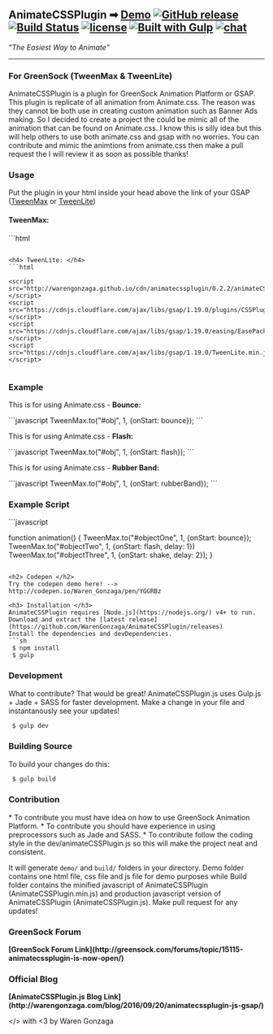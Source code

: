 ## AnimateCSSPlugin ➡ [Demo](http://warengonzaga.github.io/sites/animatecssplugin.html) [![GitHub release](https://img.shields.io/github/release/WarenGonzaga/AnimateCSSPlugin.svg)](https://github.com/WarenGonzaga/AnimateCSSPlugin/releases) [![Build Status](https://travis-ci.org/WarenGonzaga/AnimateCSSPlugin.svg?branch=master)](https://travis-ci.org/WarenGonzaga/AnimateCSSPlugin) [![license](https://img.shields.io/badge/license-MIT-blue.svg)](https://opensource.org/licenses/MIT) [![Built with Gulp](https://img.shields.io/badge/Built%20with-GULP-%23CF4646.svg)](http://gulpjs.com/) [![chat](https://img.shields.io/badge/chat-gitter-green.svg)](https://gitter.im/animatecssplugin/Lobby)
<i>"The Easiest Way to Animate"</i>
***

### For GreenSock (TweenMax & TweenLite) </h3>
<p> AnimateCSSPlugin is a plugin for GreenSock Animation Platform or GSAP. This plugin is replicate of all animation from Animate.css. The reason was they cannot be both use in creating custom animation such as Banner Ads making. So I decided to create a project the could be mimic all of the animation that can be found on Animate.css. I know this is silly idea but this will help others to use both animate.css and gsap with no worries. You can contribute and mimic the animtions from animate.css then make a pull request the I will review it as soon as possible thanks!

<h3> Usage </h3>
<p>Put the plugin in your html inside your head above the link of your GSAP (<u>TweenMax</u> or <u>TweenLite</u>)</p>
<h4> TweenMax: </h4>
```html

 <script src="http://warengonzaga.github.io/cdn/animatecssplugin/0.2.2/animateCSSPlugin.min.js"></script>
 <script src="https://cdnjs.cloudflare.com/ajax/libs/gsap/1.19.0/TweenMax.min.js"></script>
 
```

<h4> TweenLite: </h4>
```html

<script src="http://warengonzaga.github.io/cdn/animatecssplugin/0.2.2/animateCSSPlugin.min.js"></script>
<script src="https://cdnjs.cloudflare.com/ajax/libs/gsap/1.19.0/plugins/CSSPlugin.min.js"></script>
<script src="https://cdnjs.cloudflare.com/ajax/libs/gsap/1.19.0/easing/EasePack.min.js"></script>
<script src="https://cdnjs.cloudflare.com/ajax/libs/gsap/1.19.0/TweenLite.min.js"></script>
 
```

<h3> Example </h3>

<p>This is for using Animate.css - <b>Bounce:</b></p>
```javascript
 TweenMax.to("#obj", 1, {onStart: bounce});
```

<p>This is for using Animate.css - <b>Flash:</b></p>
```javascript
 TweenMax.to("#obj", 1, {onStart: flash});
```

<p>This is for using Animate.css - <b>Rubber Band:</b></p>
```javascript
 TweenMax.to("#obj", 1, {onStart: rubberBand});
```

<h3> Example Script </h3>
```javascript

function animation() {
  TweenMax.to("#objectOne", 1, {onStart: bounce});
  TweenMax.to("#objectTwo", 1, {onStart: flash, delay: 1})
  TweenMax.to("#objectThree", 1, {onStart: shake, delay: 2});
}

```

<h2> Codepen </h2>
Try the codepen demo here! --> http://codepen.io/Waren_Gonzaga/pen/YGGRBz

<h3> Installation </h3>
AnimateCSSPlugin requires [Node.js](https://nodejs.org/) v4+ to run.
Download and extract the [latest release](https://github.com/WarenGonzaga/AnimateCSSPlugin/releases)
Install the dependencies and devDependencies.
```sh
 $ npm install
 $ gulp
```

<h3> Development </h3>
What to contribute? That would be great!
AnimateCSSPlugin.js uses Gulp.js + Jade + SASS for faster development. Make a change in your file and instantanously see your updates!

```sh
 $ gulp dev
```

<h3> Building Source </h3>
To build your changes do this:

```sh
 $ gulp build
```

<h3> Contribution </h3>
* To contribute you must have idea on how to use GreenSock Animation Platform.
* To contribute you should have experience in using preprocessors such as Jade and SASS.
* To contribute follow the coding style in the dev/animateCSSPlugin.js so this will make the project neat and consistent. 

It will generate `demo/` and `build/` folders in your directory. Demo folder contains one html file, css file and js file for demo purposes while Build folder contains the minified javascript of AnimateCSSPlugin (AnimateCSSPlugin.min.js) and production javascript version of AnimateCSSPlugin (AnimateCSSPlugin.js). Make pull request for any updates!

<h3> GreenSock Forum </h3>
<b>[GreenSock Forum Link](http://greensock.com/forums/topic/15115-animatecssplugin-is-now-open/)</b>

<h3> Official Blog </h3>
<b>[AnimateCSSPlugin.js Blog Link](http://warengonzaga.com/blog/2016/09/20/animatecssplugin-js-gsap/)</b>

</> with <3 by Waren Gonzaga
